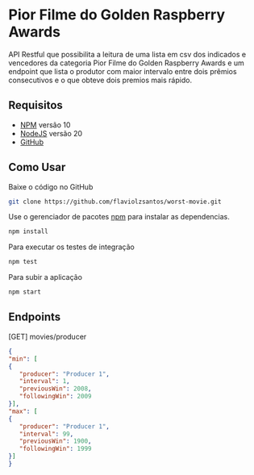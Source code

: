 # Pior Filme do Golden Raspberry Awards

API Restful que possibilita a leitura de uma lista em csv dos indicados e vencedores da categoria Pior Filme do Golden Raspberry Awards e um endpoint que lista o produtor com maior intervalo entre dois prêmios consecutivos e o que obteve dois premios mais rápido.

## Requisitos

- [NPM](https://docs.npmjs.com/downloading-and-installing-node-js-and-npm) versão 10
- [NodeJS](https://nodejs.org/en/download) versão 20
- [GitHub](https://docs.github.com/en/desktop/installing-and-authenticating-to-github-desktop/installing-github-desktop)




## Como Usar

Baixe o código no GitHub

```bash
git clone https://github.com/flaviolzsantos/worst-movie.git
```

Use o gerenciador de pacotes [npm](https://docs.npmjs.com) para instalar as dependencias.

```bash
npm install
```

Para executar os testes de integração
```bash
npm test
```

Para subir a aplicação
```bash
npm start
```

## Endpoints
[GET] movies/producer
```json
{
"min": [
{
   "producer": "Producer 1",
   "interval": 1,
   "previousWin": 2008,
   "followingWin": 2009
}],
"max": [
{
   "producer": "Producer 1",
   "interval": 99,
   "previousWin": 1900,
   "followingWin": 1999
}]
}
```


